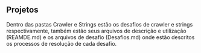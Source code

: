 ## Projetos
Dentro das pastas Crawler e Strings estão os desafios de crawler e strings respectivamente, também estão seus arquivos de descrição e utilização (REAMDE.md) e os arquivos de desafio (Desafios.md) onde estão descritos os processos de resolução de cada desafio.